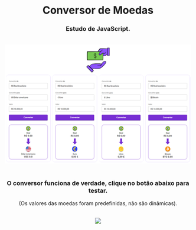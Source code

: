 <h1 align="center">
  Conversor de Moedas</h1>
<h3 align="center">Estudo de JavaScript.</h3>
<br>

<div align="center">
  <img width="600px" src="https://github.com/feliperyo/conversor-de-moedas/blob/master/assets/allCurrency.png?raw=true"/>
</div>

<br>
<h3 align="center">O conversor funciona de verdade, clique no botão abaixo para testar.</h3>
<p align="center">(Os valores das moedas foram predefinidas, não são dinâmicas).</p>
<br>
<div align="center">
<a href="https://feliperyo.github.io/conversor-de-moedas/" target="_blank"><img src="https://img.shields.io/website-up-down-green-red/http/monip.org.svg"></a>
</div>
